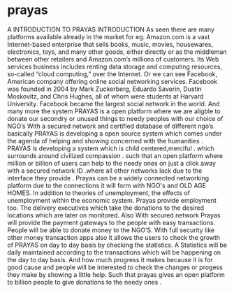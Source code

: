 # prayas
A INTRODUCTION TO PRAYAS
                                                       INTRODUCTION 
As seen there are many platforms available already in the market for eg. Amazon.com is a vast Internet-based enterprise that sells books, music, movies, housewares, electronics, toys, and many other goods, either directly or as the middleman between other retailers and Amazon.com’s millions of customers. Its Web services business includes renting data storage and computing resources, so-called “cloud computing,” over the Internet. Or we can see Facebook, American company offering online social networking services. Facebook was founded in 2004 by Mark Zuckerberg, Eduardo Saverin, Dustin Moskovitz, and Chris Hughes, all of whom were students at Harvard University. Facebook became the largest social network in the world. And many more the system  PRAYAS is a open platform where we are aligble to donate our secondry  or unused things to  needy peoples with our choice of NGO’s 
With a secured network and certified database of different ngo’s.  basically PRAYAS is developing a open source system which comes under the agenda of helping and showing concerned with the humanities . PRAYAS is developing a system which is child centered,merciful . which surrounds around civilized compassion .   such that an open platform where million or billion of users  can help to the needy ones on just a click away with a secured network ID .where  all other networks lack due to the interface they provide . Prayas can be a widely connected networking platform due to the connections it will form with  NGO's and OLD AGE HOMES. In addition to theories of unemployment, the effects of unemployment within the economic system. Prayas provide employment too.  The delivery executives which take the donations to the desired locations which are later on monitored.   Also With secured network  Prayas will provide the payment gateways to the people with easy transactions. People will be able to donate money to the NGO’S. With full security like other money transaction apps also it allows the users to check the growth of PRAYAS on day to day basis  by  checking  the statistics. A Statistics will be daily maintained according to the transactions which will be happening on the day to day basis. And how much progress it makes because it is for good cause and people will be interested to check the changes or progess they make by showing a little help.  Such that prayas gives an open platform to billion people to give donations to the needy ones .
